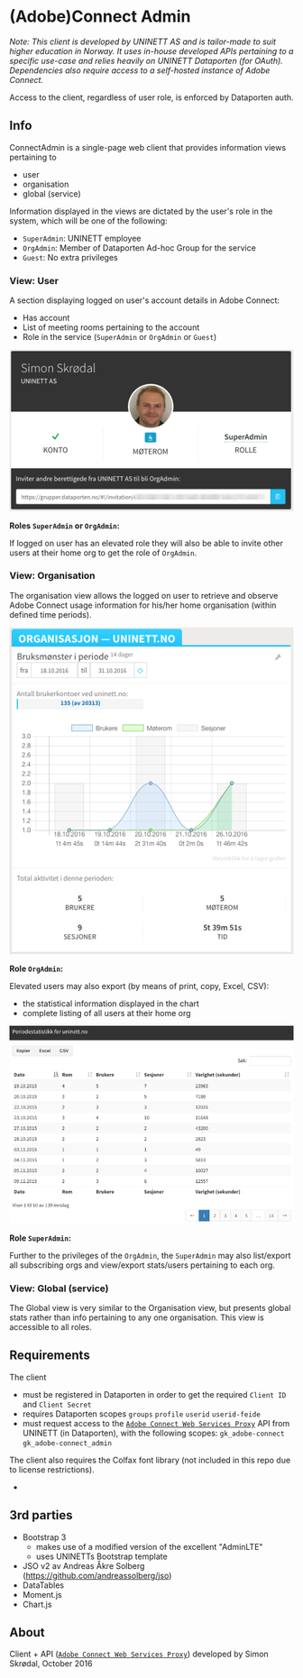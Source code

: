 # (Adobe)Connect Admin

*Note: This client is developed by UNINETT AS and is tailor-made to suit higher education in Norway. 
It uses in-house developed APIs pertaining to a specific use-case and relies heavily on UNINETT Dataporten (for OAuth). 
Dependencies also require access to a self-hosted instance of Adobe Connect.* 

Access to the client, regardless of user role, is enforced by Dataporten auth.

## Info 

ConnectAdmin is a single-page web client that provides information views pertaining to 

- user
- organisation 
- global (service)

Information displayed in the views are dictated by the user's role in the system, which will be one of the following:

- `SuperAdmin`: UNINETT employee
- `OrgAdmin`: Member of Dataporten Ad-hoc Group for the service
- `Guest`: No extra privileges

### View: User

A section displaying logged on user's account details in Adobe Connect:

- Has account
- List of meeting rooms pertaining to the account
- Role in the service (`SuperAdmin` or `OrgAdmin` or `Guest`)

![Preview](docs/ConnectAdmin_UserView.png)

**Roles `SuperAdmin` or `OrgAdmin`:**

If logged on user has an elevated role they will also be able to invite other users at their home org to get the role of `OrgAdmin`.  

### View: Organisation

The organisation view allows the logged on user to retrieve and observe Adobe Connect usage information for his/her home organisation (within defined time periods).

![Preview](docs/ConnectAdmin_OrgView.png)

 **Role `OrgAdmin`:**
 
 Elevated users may also export (by means of print, copy, Excel, CSV):  
 
 - the statistical information displayed in the chart
 - complete listing of all users at their home org
 
 ![Preview](docs/ConnectAdmin_Export.png)
 
 **Role `SuperAdmin`:**
 
 Further to the privileges of the `OrgAdmin`, the `SuperAdmin` may also list/export all subscribing orgs and view/export stats/users pertaining to each org. 
   
### View: Global (service)
   
The Global view is very similar to the Organisation view, but presents global stats rather than info pertaining to any one organisation. This view is accessible to all roles.   
   
## Requirements
 
The client
 
- must be registered in Dataporten in order to get the required `Client ID` and `Client Secret` 
- requires Dataporten scopes `groups` `profile` `userid` `userid-feide`
- must request access to the [`Adobe Connect Web Services Proxy`](https://github.com/skrodal/adobe-connect-api) API from UNINETT (in Dataporten), with the following scopes: `gk_adobe-connect` `gk_adobe-connect_admin`
 
The client also requires the Colfax font library (not included in this repo due to license restrictions).

-  

## 3rd parties

- Bootstrap 3
    - makes use of a modified version of the excellent "AdminLTE"
    - uses UNINETTs Bootstrap template
- JSO v2 av Andreas Åkre Solberg (https://github.com/andreassolberg/jso)
- DataTables
- Moment.js
- Chart.js

## About

Client + API ([`Adobe Connect Web Services Proxy`](https://github.com/skrodal/adobe-connect-api)) developed by Simon Skrødal, October 2016 